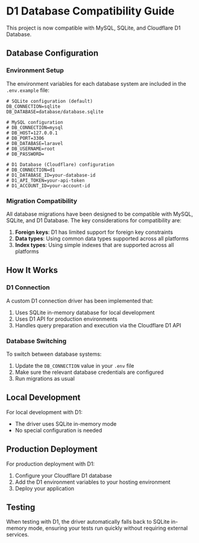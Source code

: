 # D1 Database Compatibility Guide

This project is now compatible with MySQL, SQLite, and Cloudflare D1 Database.

## Database Configuration

### Environment Setup
The environment variables for each database system are included in the `.env.example` file:

```
# SQLite configuration (default)
DB_CONNECTION=sqlite
DB_DATABASE=database/database.sqlite

# MySQL configuration
# DB_CONNECTION=mysql
# DB_HOST=127.0.0.1
# DB_PORT=3306
# DB_DATABASE=laravel
# DB_USERNAME=root
# DB_PASSWORD=

# D1 Database (Cloudflare) configuration
# DB_CONNECTION=d1
# D1_DATABASE_ID=your-database-id
# D1_API_TOKEN=your-api-token
# D1_ACCOUNT_ID=your-account-id
```

### Migration Compatibility 

All database migrations have been designed to be compatible with MySQL, SQLite, and D1 Database. The key considerations for compatibility are:

1. **Foreign keys**: D1 has limited support for foreign key constraints
2. **Data types**: Using common data types supported across all platforms
3. **Index types**: Using simple indexes that are supported across all platforms

## How It Works

### D1 Connection

A custom D1 connection driver has been implemented that:

1. Uses SQLite in-memory database for local development
2. Uses D1 API for production environments
3. Handles query preparation and execution via the Cloudflare D1 API

### Database Switching

To switch between database systems:

1. Update the `DB_CONNECTION` value in your `.env` file
2. Make sure the relevant database credentials are configured
3. Run migrations as usual

## Local Development

For local development with D1:
- The driver uses SQLite in-memory mode
- No special configuration is needed

## Production Deployment

For production deployment with D1:
1. Configure your Cloudflare D1 database
2. Add the D1 environment variables to your hosting environment
3. Deploy your application

## Testing

When testing with D1, the driver automatically falls back to SQLite in-memory mode, ensuring your tests run quickly without requiring external services.